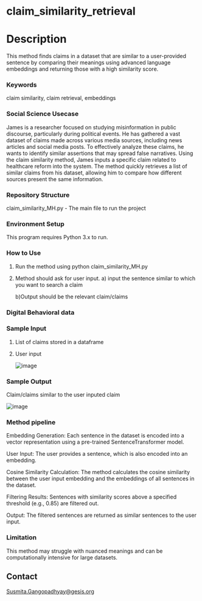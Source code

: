 # claim_similarity_retrieval

# Description
This method finds claims in a dataset that are similar to a user-provided sentence by comparing their meanings using advanced language embeddings and returning those with a high similarity score.  

### Keywords
claim similarity, claim retrieval, embeddings

### Social Science Usecase

James is a researcher focused on studying misinformation in public discourse, particularly during political events. He has gathered a vast dataset of claims made across various media sources, including news articles and social media posts. To effectively analyze these claims, he wants to identify similar assertions that may spread false narratives. Using the claim similarity method, James inputs a specific claim related to healthcare reform into the system. The method quickly retrieves a list of similar claims from his dataset, allowing him to compare how different sources present the same information. 



### Repository Structure


claim_similarity_MH.py - The main file to run the project

### Environment Setup
This program requires Python 3.x to run.



  

### How to Use
1. Run the method using python claim_similarity_MH.py
2. Method should ask for user input.
    a) input the sentence similar to which you want to search a claim
   

    b)Output should be the relevant claim/claims
   



### Digital Behavioral data

### Sample Input 
1. List of claims stored in a dataframe
2. User input
   
   ![image](https://github.com/user-attachments/assets/b24d3fc8-733b-4c8c-9ad3-3541580b3c0a)

### Sample Output
Claim/claims similar to the user inputed claim

![image](https://github.com/user-attachments/assets/d7cb13fb-c04d-4bb0-a3d0-8fe4ecc536d1)

### Method pipeline

Embedding Generation: Each sentence in the dataset is encoded into a vector representation using a pre-trained SentenceTransformer model.

User Input: The user provides a sentence, which is also encoded into an embedding.

Cosine Similarity Calculation: The method calculates the cosine similarity between the user input embedding and the embeddings of all sentences in the dataset.

Filtering Results: Sentences with similarity scores above a specified threshold (e.g., 0.85) are filtered out.

Output: The filtered sentences are returned as similar sentences to the user input.



### Limitation

This method may struggle with nuanced meanings and can be computationally intensive for large datasets.



## Contact
Susmita.Gangopadhyay@gesis.org


